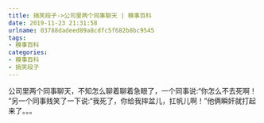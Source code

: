 ```yaml
---
title: 搞笑段子->公司里两个同事聊天 | 糗事百科
date: 2019-11-23 21:31:58
urlname: 03788dadeed89a8cdfc5f682b8bc9545
tags: 
- 糗事百科
categories:
- 糗事百科
- 搞笑段子
---
```

公司里两个同事聊天，不知怎么聊着聊着急眼了，一个同事说:“你怎么不去死啊！ ”另一个同事贱笑了一下说:“我死了，你给我摔盆儿，扛帆儿啊！”他俩瞬奸就打起来了。。。


